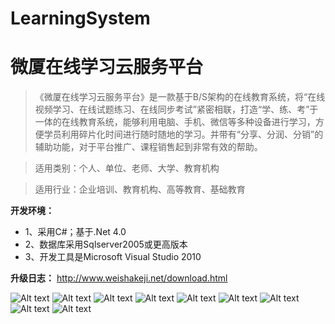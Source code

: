 ﻿# LearningSystem
# 微厦在线学习云服务平台
>《微厦在线学习云服务平台》是一款基于B/S架构的在线教育系统，将“在线视频学习、在线试题练习、在线同步考试”紧密相联，打造“学、练、考”于一体的在线教育系统，能够利用电脑、手机、微信等多种设备进行学习，方便学员利用碎片化时间进行随时随地的学习。并带有“分享、分润、分销”的辅助功能，对于平台推广、课程销售起到非常有效的帮助。

>适用类别：个人、单位、老师、大学、教育机构

>适用行业：企业培训、教育机构、高等教育、基础教育

<b>开发环境：</b>
* 1、采用C#；基于.Net 4.0
* 2、数据库采用Sqlserver2005或更高版本
* 3、开发工具是Microsoft Visual Studio 2010

<b>升级日志：</b>
<a href="http://www.weishakeji.net/download.html" target="_blank">http://www.weishakeji.net/download.html</a> 

![Alt text](https://github.com/weishakeji/LearningSystem/blob/master/Song.Site/Utility/Taobao/2018_07.png?raw=true)
![Alt text](https://github.com/weishakeji/LearningSystem/blob/master/Song.Site/Utility/Taobao/2018_08.png?raw=true)
![Alt text](https://github.com/weishakeji/LearningSystem/blob/master/Song.Site/Utility/Taobao/2018_09.png?raw=true)
![Alt text](https://github.com/weishakeji/LearningSystem/blob/master/Song.Site/Utility/Taobao/2018_10.png?raw=true)
![Alt text](https://github.com/weishakeji/LearningSystem/blob/master/Song.Site/Utility/Taobao/2018_11.png?raw=true)
![Alt text](https://github.com/weishakeji/LearningSystem/blob/master/Song.Site/Utility/Taobao/2018_12.png?raw=true)
![Alt text](https://github.com/weishakeji/LearningSystem/blob/master/Song.Site/Utility/Taobao/2018_13.png?raw=true)
![Alt text](https://github.com/weishakeji/LearningSystem/blob/master/Song.Site/Utility/Taobao/2018_14.png?raw=true)
![Alt text](https://github.com/weishakeji/LearningSystem/blob/master/Song.Site/Utility/Taobao/2018_15.png?raw=true)

